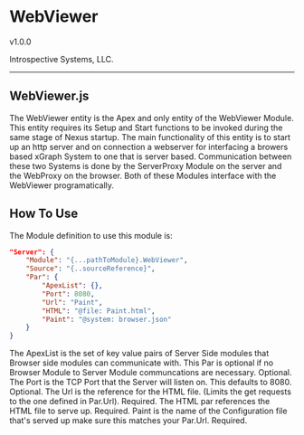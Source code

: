 # WebViewer 

v1.0.0

Introspective Systems, LLC.

---
## WebViewer.js

The WebViewer entity is the Apex and only entity of the WebViewer Module.
This entity requires its Setup and Start functions to be invoked during the same stage of Nexus startup.
The main functionality of this entity is to start up an http server and on connection a webserver for 
interfacing a browers based xGraph System to one that is server based. Communication between these two 
Systems is done by the ServerProxy Module on the server and the WebProxy on the browser. Both of these 
Modules interface with the WebViewer programatically.


## How To Use

The Module definition to use this module is:

``` json
"Server": {
	"Module": "{...pathToModule}.WebViewer",
	"Source": "{..sourceReference}",
	"Par": {
		"ApexList": {},
		"Port": 8080,
		"Url": "Paint",
		"HTML": "@file: Paint.html",
		"Paint": "@system: browser.json"
	}
}
```

The ApexList is the set of key value pairs of Server Side modules that Browser side modules can communicate 
with. This Par is optional if no Browser Module to Server Module communcations are necessary. Optional.
The Port is the TCP Port that the Server will listen on. This defaults to 8080. Optional.
The Url is the reference for the HTML file. (Limits the get requests to the one defined in Par.Url). Required.
The HTML par references the HTML file to serve up. Required. 
Paint is the name of the Configuration file that's served up make sure this matches your Par.Url. Required.
